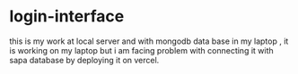 # login-interface

this is my work at local server and with mongodb data base in my laptop , it is working on my laptop but i am facing problem with connecting it with sapa database by deploying it on vercel.
